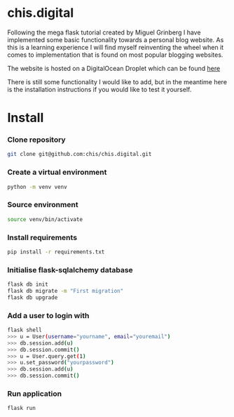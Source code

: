 # chis.digital
Following the mega flask tutorial created by Miguel Grinberg I have implemented some basic functionality towards a personal blog website. As this is a learning experience I will find myself reinventing the wheel when it comes to implementation that is found on most popular blogging websites.

The website is hosted on a DigitalOcean Droplet which can be found [here](https://chis.digital)

There is still some functionality I would like to add, but in the meantime here is the installation instructions if you would like to test it yourself.

# Install

### Clone repository
```bash
git clone git@github.com:chis/chis.digital.git
```
### Create a virtual environment
```bash
python -m venv venv
```
### Source environment
```bash
source venv/bin/activate
```
### Install requirements
```bash
pip install -r requirements.txt
```
### Initialise flask-sqlalchemy database
```bash
flask db init
flask db migrate -m "First migration"
flask db upgrade
```
### Add a user to login with
```bash
flask shell
>>> u = User(username="yourname", email="youremail")
>>> db.session.add(u)
>>> db.session.commit()
>>> u = User.query.get(1)
>>> u.set_password("yourpassword")
>>> db.session.add(u)
>>> db.session.commit()
```
### Run application
```bash
flask run
```
